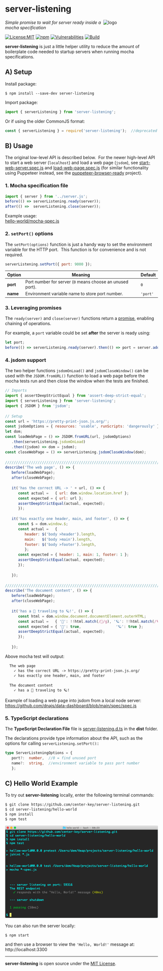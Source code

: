 # server-listening
<img src=https://centerkey.com/graphics/center-key-logo.svg align=right width=180 alt=logo>

_Simple promise to wait for server ready inside a mocha specification_

[![License:MIT](https://img.shields.io/badge/License-MIT-blue.svg)](https://github.com/center-key/server-listening/blob/main/LICENSE.txt)
[![npm](https://img.shields.io/npm/v/server-listening.svg)](https://www.npmjs.com/package/server-listening)
[![Vulnerabilities](https://snyk.io/test/github/center-key/server-listening/badge.svg)](https://snyk.io/test/github/center-key/server-listening)
[![Build](https://github.com/center-key/server-listening/workflows/build/badge.svg)](https://github.com/center-key/server-listening/actions?query=workflow%3Abuild)

**server-listening** is just a little helper utility to reduce the amount of boilerplate code
needed to startup servers when running mocha specifications.

## A) Setup
Install package:
```shell
$ npm install --save-dev server-listening
```
Import package:
```javascript
import { serverListening } from 'server-listening';
```
Or if using the older CommonJS format:
```javascript
const { serverListening } = require('server-listening');  //deprecated
```

## B) Usage
The original low-level API is described below.&nbsp;
For the newer high-level API to start a web server (`localhost`) and load a web page (`jsdom`), see
[start-web-server.spec.js](spec/start-web-server.spec.js) and
[load-web-page.spec.js](spec/load-web-page.spec.js)
(for similar functionality using Puppeteer instead, see the
[puppeteer-browser-ready](https://github.com/center-key/puppeteer-browser-ready) project).

### 1. Mocha specification file
```javascript
import { server } from '../server.js';
before(() => serverListening.ready(server));
after(() =>  serverListening.close(server));
```
Example usage:<br>
[hello-world/mocha-spec.js](hello-world/mocha-spec.js)

### 2. `setPort()` options
The `setPort(options)` function is just a handy way to set the environment variable for the
HTTP port.&nbsp; This function is for convenience and is not required.
```javascript
serverListening.setPort({ port: 9000 });
```
| Option    | Meaning                                                   | Default  |
| --------- | --------------------------------------------------------- | -------- |
| **port**  | Port number for server (`0` means choose an unused port). | `0`      |
| **name**  | Environment variable name to store port number.           | `'port'` |

### 3. Leveraging promises
The `ready(server)` and `close(server)` functions return a
[promise](https://developer.mozilla.org/en-US/docs/Web/JavaScript/Guide/Using_promises), enabling
chaining of operations.

For example, a `port` variable could be set **after** the server is ready using:
```javascript
let port;
before(() => serverListening.ready(server).then(() => port = server.address().port));
```

### 4. jsdom support
The two helper functions `jsdomOnLoad()` and `jsdomCloseWindow()` can be used with the
`JSDOM.fromURL()` function to load a web page before the mocha tests run and then close the window
when the tests are finished.

```javascript
// Imports
import { assertDeepStrictEqual } from 'assert-deep-strict-equal';
import { serverListening } from 'server-listening';
import { JSDOM } from 'jsdom';

// Setup
const url = 'https://pretty-print-json.js.org/';
const jsdomOptions = { resources: 'usable', runScripts: 'dangerously' };
let dom;
const loadWebPage = () => JSDOM.fromURL(url, jsdomOptions)
   .then(serverListening.jsdomOnLoad)
   .then((jsdom) => dom = jsdom);
const closeWebPage = () => serverListening.jsdomCloseWindow(dom);

////////////////////////////////////////////////////////////////////////////////////////////////////
describe('The web page', () => {
   before(loadWebPage);
   after(closeWebPage);

   it('has the correct URL -> ' + url, () => {
      const actual =   { url: dom.window.location.href };
      const expected = { url: url };
      assertDeepStrictEqual(actual, expected);
      });

   it('has exactly one header, main, and footer', () => {
      const $ = dom.window.$;
      const actual =   {
         header: $('body >header').length,
         main:   $('body >main').length,
         footer: $('body >footer').length,
         };
      const expected = { header: 1, main: 1, footer: 1 };
      assertDeepStrictEqual(actual, expected);
      });

   });

////////////////////////////////////////////////////////////////////////////////////////////////////
describe('The document content', () => {
   before(loadWebPage);
   after(closeWebPage);

   it('has a 🚀 traveling to 🪐!', () => {
      const html = dom.window.document.documentElement.outerHTML;
      const actual =   { '🚀': !!html.match(/🚀/g), '🪐': !!html.match(/🪐/g) };
      const expected = { '🚀': true,                '🪐': true };
      assertDeepStrictEqual(actual, expected);
      });

   });
```
Above mocha test will output:
```
  The web page
    ✓ has the correct URL -> https://pretty-print-json.js.org/
    ✓ has exactly one header, main, and footer

  The document content
    ✓ has a 🚀 traveling to 🪐!
```
Example of loading a web page into jsdom from a local node server:<br>
https://github.com/dnajs/data-dashboard/blob/main/spec/spec.js

### 5. TypeScript declarations
The **TypeScript Declaration File** file is [server-listening.d.ts](dist/server-listening.d.ts) in
the **dist** folder.

The declarations provide type information about the API, such as the options for calling
`serverListening.setPort()`::
```typescript
type ServerListeningOptions = {
   port?:  number,  //0 = find unused port
   name?:  string,  //environment variable to pass port number
   };
```

## C) Hello World Example
To try out **server-listening** locally, enter the following terminal commands:
```shell
$ git clone https://github.com/center-key/server-listening.git
$ cd server-listening/hello-world
$ npm install
$ npm test
```
<img src=https://raw.githubusercontent.com/center-key/server-listening/main/hello-world/screenshot.png
width=800 alt=screenshot>

You can also run the server locally:
```shell
$ npm start
```
and then use a browser to view the `'Hello, World!'` message at: http://localhost:3300

---
**server-listening** is open source under the [MIT License](LICENSE.txt).

